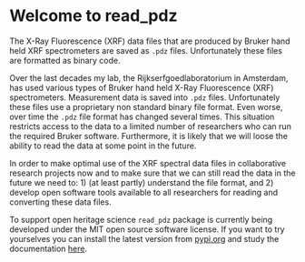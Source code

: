 # Welcome to read_pdz


<!-- WARNING: THIS FILE WAS AUTOGENERATED! DO NOT EDIT! -->

The X-Ray Fluorescence (XRF) data files that are produced by Bruker hand
held XRF spectrometers are saved as `.pdz` files. Unfortunately these
files are formatted as binary code.

Over the last decades my lab, the Rijkserfgoedlaboratorium in Amsterdam,
has used various types of Bruker hand held X-Ray Fluorescence (XRF)
spectrometers. Measurement data is saved into `.pdz` files.
Unfortunately these files use a proprietary non standard binary file
format. Even worse, over time the `.pdz` file format has changed several
times. This situation restricts access to the data to a limited number
of researchers who can run the required Bruker software. Furthermore, it
is likely that we will loose the ability to read the data at some point
in the future.

In order to make optimal use of the XRF spectral data files in
collaborative research projects now and to make sure that we can still
read the data in the future we need to: 1) (at least partly) understand
the file format, and 2) develop open software tools available to all
researchers for reading and converting these data files.

To support open heritage science `read_pdz` package is currently being
developed under the MIT open source software license. If you want to try
yourselves you can install the latest version from
[pypi.org](https://pypi.org/project/read-pdz/) and study the
documentation [here](https://fligt.github.io/read_pdz/).

